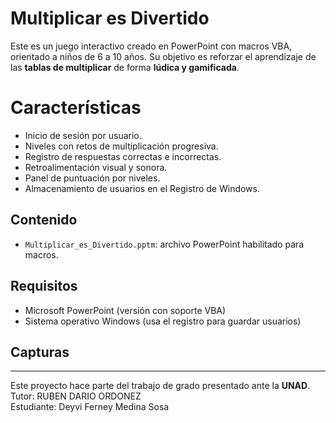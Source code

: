 # Multiplicar es Divertido

Este es un juego interactivo creado en PowerPoint con macros VBA, orientado a niños de 6 a 10 años. Su objetivo es reforzar el aprendizaje de las **tablas de multiplicar** de forma **lúdica y gamificada**.

# Características

-  Inicio de sesión por usuario.
-  Niveles con retos de multiplicación progresiva.
-  Registro de respuestas correctas e incorrectas.
-  Retroalimentación visual y sonora.
-  Panel de puntuación por niveles.
-  Almacenamiento de usuarios en el Registro de Windows.

##  Contenido

- `Multiplicar_es_Divertido.pptm`: archivo PowerPoint habilitado para macros.

##  Requisitos

- Microsoft PowerPoint (versión con soporte VBA)
- Sistema operativo Windows (usa el registro para guardar usuarios)

##  Capturas

> 

---

Este proyecto hace parte del trabajo de grado presentado ante la **UNAD**.  
Tutor: RUBEN DARIO ORDONEZ  
Estudiante: Deyvi Ferney Medina Sosa
